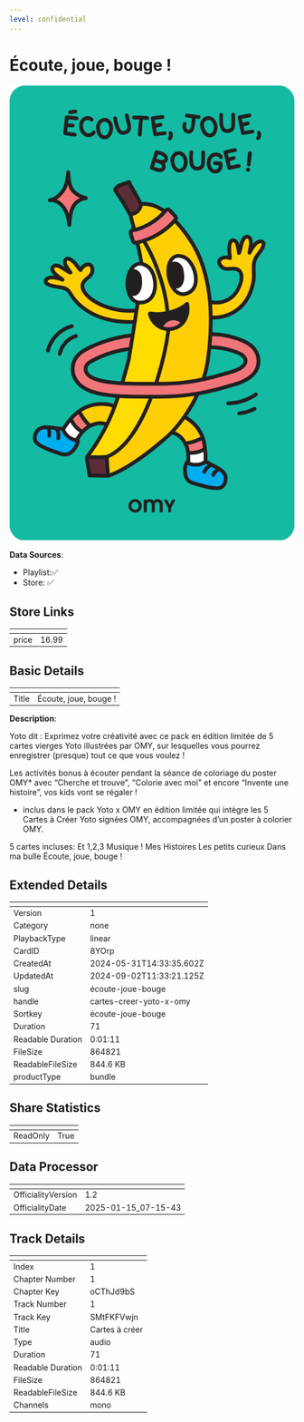 ```yaml
---
level: confidential
---
```

# Écoute, joue, bouge !

![card_[8YOrp].png](../../img/cards/card_[8YOrp].png)

**Data Sources**: 

- Playlist:✅
- Store: ✅


## Store Links

| <!-- --> | <!-- --> |
| - | - |
| price | 16.99 |


## Basic Details

| <!-- --> | <!-- --> |
| - | - |
| Title | Écoute, joue, bouge ! |

**Description**:

Yoto dit : Exprimez votre créativité avec ce pack en édition limitée de 5 cartes vierges Yoto illustrées par OMY, sur lesquelles vous pourrez enregistrer (presque) tout ce que vous voulez !

Les activités bonus à écouter pendant la séance de coloriage du poster OMY* avec “Cherche et trouve”, “Colorie avec moi” et encore “Invente une histoire”, vos kids vont se régaler !


* inclus dans le pack Yoto x OMY en édition limitée qui intègre les 5 Cartes à Créer Yoto signées OMY, accompagnées d’un poster à colorier OMY.

5 cartes incluses:
Et 1,2,3 Musique !
Mes Histoires
Les petits curieux
Dans ma bulle
Écoute, joue, bouge !


## Extended Details

| <!-- --> | <!-- --> |
| - | - |
| Version | 1 |
| Category | none |
| PlaybackType | linear |
| CardID | 8YOrp |
| CreatedAt | 2024-05-31T14:33:35.602Z |
| UpdatedAt | 2024-09-02T11:33:21.125Z |
| slug | écoute-joue-bouge |
| handle | cartes-creer-yoto-x-omy |
| Sortkey | écoute-joue-bouge |
| Duration | 71 |
| Readable Duration | 0:01:11 |
| FileSize | 864821 |
| ReadableFileSize | 844.6 KB |
| productType | bundle |


## Share Statistics

| <!-- --> | <!-- --> |
| - | - |
| ReadOnly | True |


## Data Processor

| <!-- --> | <!-- --> |
| - | - |
| OfficialityVersion | 1.2
| OfficialityDate | 2025-01-15_07-15-43


## Track Details

| <!-- --> | <!-- --> |
| - | - |
| Index | 1 |
| Chapter Number | 1 |
| Chapter Key | oCThJd9bS |
| Track Number | 1 |
| Track Key | SMtFKFVwjn |
| Title | Cartes à créer |
| Type | audio |
| Duration | 71 |
| Readable Duration | 0:01:11 |
| FileSize | 864821 |
| ReadableFileSize | 844.6 KB |
| Channels | mono |

